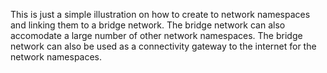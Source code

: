 This is just a simple illustration on how to create to network namespaces and linking them to
a bridge network. The bridge network can also accomodate a large number of other network namespaces.
The bridge network can also be used as a connectivity gateway to the internet for the network namespaces.
